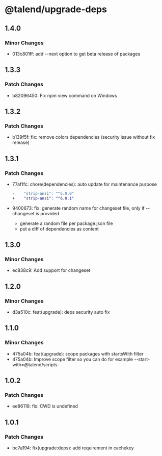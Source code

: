 # @talend/upgrade-deps

## 1.4.0

### Minor Changes

- 013c801ff: add --next option to get beta release of packages

## 1.3.3

### Patch Changes

- b82096450: Fix npm view command on Windows

## 1.3.2

### Patch Changes

- b139f5f: fix: remove colors dependencies (security issue without fix release)

## 1.3.1

### Patch Changes

- 77af1fc: chore(dependencies): auto update for maintenance purpose

  ```diff
  -    "strip-ansi": "^6.0.0"
  +    "strip-ansi": "^6.0.1"
  ```

- 9400673: fix: generate random name for changeset file, only if --changeset is provided

  - generate a random file per package.json file
  - put a diff of dependencies as content

## 1.3.0

### Minor Changes

- ec838c9: Add support for changeset

## 1.2.0

### Minor Changes

- d3a510c: feat(upgrade): deps security auto fix

## 1.1.0

### Minor Changes

- 475a04b: feat(upgrade): scope packages with startsWith filter
- 475a04b: Improve scope filter so you can do for example --start-with=@talend/scripts-

## 1.0.2

### Patch Changes

- ee86119: fix: CWD is undefined

## 1.0.1

### Patch Changes

- bc7a194: fix(upgrade:deps): add requirement in cachekey
